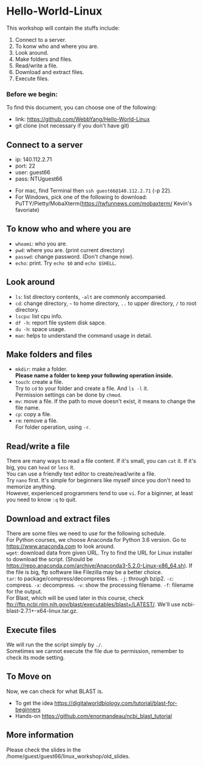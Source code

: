 # Hello-World-Linux
This workshop will contain the stuffs include:
1. Connect to a server.
2. To konw who and where you are.
3. Look around.
4. Make folders and files.
5. Read/write a file.
6. Download and extract files.
7. Execute files.

### Before we begin:
To find this document, you can choose one of the following:
* link: https://github.com/WebbYang/Hello-World-Linux
* git clone (not necessary if you don't have git)

## Connect to a server
- ip: 140.112.2.71  
- port: 22  
- user: guest66  
- pass: NTUguest66  
* For mac, find Terminal then `ssh guest66@140.112.2.71` (-p 22).  
* For Windows, pick one of the following to download: PuTTY/Pietty/MobaXterm(https://twfunnews.com/mobaxterm/ Kevin's favoriate) 

## To know who and where you are
* `whoami`: who you are.  
* `pwd`: where you are. (print current directory)  
* `passwd`: change password. (Don't change now).  
* `echo`: print. Try `echo $0` and `echo $SHELL`.

## Look around
* `ls`: list directory contents, `-alt` are commonly accompanied.  
* `cd`: change directory, `~` to home directory, `..` to upper directory, `/` to root directory.  
* `lscpu`: list cpu info.  
* `df -h`: report file system disk sapce.  
* `du -h`: space usage.  
* `man`: helps to understand the command usage in detail.

## Make folders and files
* `mkdir`: make a folder.  
**Please name a folder to keep your following operation inside.**    
* `touch`: create a file.  
Try to `cd` to your folder and create a file. And `ls -l` it.  
Permission settings can be done by `chmod`.  
* `mv`: move a file. If the path to move doesn't exist, it means to change the file name. 
* `cp`: copy a file.  
* `rm`: remove a file.  
For folder operation, using `-r`.

## Read/write a file
There are many ways to read a file content. If it's small, you can `cat` it. If it's big, you can `head` or `less` it.  
You can use a friendly text editor to create/read/write a file.  
Try `nano` first. It's simple for beginners like myself since you don't need to memorize anything.  
However, experienced programmers tend to use `vi`. For a biginner, at least you need to know `:q` to quit.

## Download and extract files
There are some files we need to use for the following schedule.  
For Python courses, we choose Anaconda for Python 3.6 version. Go to https://www.anaconda.com to look around.  
`wget`: download data from given URL. Try to find the URL for Linux installer to download the script. (Should be https://repo.anaconda.com/archive/Anaconda3-5.2.0-Linux-x86_64.sh). 
If the file is big, ftp software like Filezilla may be a better choice.  
`tar`: to package/compress/decompress files. `-j`: through bzip2. `-c`: compress. `-x`: decompress. `-v`: show the processing filename. `-f`: filename for the output.    
For Blast, which will be used later in this course, check ftp://ftp.ncbi.nlm.nih.gov/blast/executables/blast+/LATEST/. We'll use ncbi-blast-2.7.1+-x64-linux.tar.gz.  

## Execute files
We will run the the script simply by `./`.  
Sometimes we cannot execute the file due to permission, remember to check its mode setting. 

## To Move on
Now, we can check for what BLAST is.  
* To get the idea https://digitalworldbiology.com/tutorial/blast-for-beginners
* Hands-on https://github.com/enormandeau/ncbi_blast_tutorial

## More information
Please check the slides in the /home/guest/guest66/linux_workshop/old_slides.
